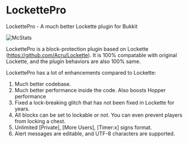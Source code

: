 # LockettePro
LockettePro - A much better Lockette plugin for Bukkit

![McStats](http://i.mcstats.org/LockettePro/Global+Statistics.png "Statistics")

LockettePro is a block-protection plugin based on Lockette (https://github.com/Acru/Lockette). It is 100% compatable with original Lockette, and the plugin behaviors are also 100% same.

LockettePro has a lot of enhancements compared to Lockette:

1. Much better codebase.
2. Much better performance inside the code. Also boosts Hopper performance
3. Fixed a lock-breaking glitch that has not been fixed in Lockette for years.
4. All blocks can be set to lockable or not. You can even prevent players from locking a chest.
5. Unlimited [Private], [More Users], [Timer:x] signs format.
6. Alert messages are editable, and UTF-8 characters are supported.
